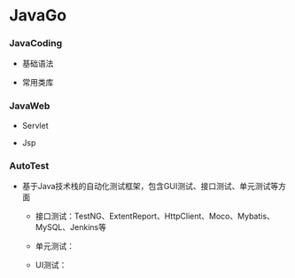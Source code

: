 # JavaGo



### JavaCoding

- 基础语法

- 常用类库

### JavaWeb

- Servlet

- Jsp

### AutoTest

- 基于Java技术栈的自动化测试框架，包含GUI测试、接口测试、单元测试等方面
  
  - 接口测试：TestNG、ExtentReport、HttpClient、Moco、Mybatis、MySQL、Jenkins等
  
  - 单元测试：
  
  - UI测试：